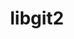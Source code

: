 ---
title: "libgit2"
layout: cache
categories: [package, v0.22.0]
meta: {"versions": ["1.5.2", "1.6.4", "1.7.2"], "compilers": ["apple-clang@=15.0.0", "gcc@=10.2.1", "gcc@=11.4.0", "gcc@=7.5.0", "gcc@=9.4.0", "oneapi@=2024.0.0"], "oss": ["centos7", "ubuntu18.04", "ubuntu20.04", "ubuntu22.04", "ventura"], "platforms": ["darwin", "linux"], "targets": ["aarch64", "neoverse_v1", "neoverse_v2", "ppc64le", "x86_64_v3"], "stacks": ["developer-tools", "developer-tools-manylinux2014", "e4s", "e4s-neoverse-v2", "e4s-neoverse_v1", "e4s-oneapi", "e4s-power", "ml-darwin-aarch64-mps", "ml-linux-x86_64-cpu", "ml-linux-x86_64-cuda", "radiuss", "root", "tutorial"], "num_specs": 12, "num_specs_by_stack": {"root": 12, "ml-darwin-aarch64-mps": 1, "developer-tools-manylinux2014": 1, "radiuss": 1, "developer-tools": 1, "e4s-power": 1, "e4s-neoverse_v1": 1, "e4s-neoverse-v2": 1, "e4s": 2, "ml-linux-x86_64-cuda": 1, "ml-linux-x86_64-cpu": 1, "tutorial": 1, "e4s-oneapi": 1}}
spec_details: [{"hash": "wnytf3kjpzhfu3uy65xtafjzswhrt53b", "compiler": "apple-clang@=15.0.0", "versions": ["1.7.2"], "os": "ventura", "platform": "darwin", "target": "aarch64", "variants": ["build_system=cmake", "build_type=Release", "~curl", "generator=make", "https=system", "~ipo", "+mmap", "+ssh"], "stacks": ["root", "ml-darwin-aarch64-mps"], "size": "-", "tarball": "https://binaries.spack.io/releases/v0.22.0/build_cache/darwin-ventura-aarch64/apple-clang-15.0.0/libgit2-1.7.2/darwin-ventura-aarch64-apple-clang-15.0.0-libgit2-1.7.2-wnytf3kjpzhfu3uy65xtafjzswhrt53b.spack"}, {"hash": "75wwcqycorsou33xlw5i67cbrytflapi", "compiler": "gcc@=10.2.1", "versions": ["1.7.2"], "os": "centos7", "platform": "linux", "target": "x86_64_v3", "variants": ["build_system=cmake", "build_type=Release", "~curl", "generator=make", "https=system", "~ipo", "+mmap", "+ssh"], "stacks": ["root", "developer-tools-manylinux2014"], "size": "-", "tarball": "https://binaries.spack.io/releases/v0.22.0/build_cache/linux-centos7-x86_64_v3/gcc-10.2.1/libgit2-1.7.2/linux-centos7-x86_64_v3-gcc-10.2.1-libgit2-1.7.2-75wwcqycorsou33xlw5i67cbrytflapi.spack"}, {"hash": "fgdaqbotgynr5a6emceos6m5u3lgy3um", "compiler": "gcc@=7.5.0", "versions": ["1.7.2"], "os": "ubuntu18.04", "platform": "linux", "target": "x86_64_v3", "variants": ["build_system=cmake", "build_type=Release", "~curl", "generator=make", "https=system", "~ipo", "+mmap", "+ssh"], "stacks": ["root", "radiuss"], "size": "-", "tarball": "https://binaries.spack.io/releases/v0.22.0/build_cache/linux-ubuntu18.04-x86_64_v3/gcc-7.5.0/libgit2-1.7.2/linux-ubuntu18.04-x86_64_v3-gcc-7.5.0-libgit2-1.7.2-fgdaqbotgynr5a6emceos6m5u3lgy3um.spack"}, {"hash": "tmjql23gmndohq3itnkzkg4zsyxm3fpq", "compiler": "gcc@=7.5.0", "versions": ["1.7.2"], "os": "ubuntu18.04", "platform": "linux", "target": "x86_64_v3", "variants": ["build_system=cmake", "build_type=Release", "~curl", "generator=make", "https=system", "~ipo", "+mmap", "+ssh"], "stacks": ["root", "developer-tools"], "size": "-", "tarball": "https://binaries.spack.io/releases/v0.22.0/build_cache/linux-ubuntu18.04-x86_64_v3/gcc-7.5.0/libgit2-1.7.2/linux-ubuntu18.04-x86_64_v3-gcc-7.5.0-libgit2-1.7.2-tmjql23gmndohq3itnkzkg4zsyxm3fpq.spack"}, {"hash": "32ozeqjbtwlmzuuuwsxn2boyr3ddstnb", "compiler": "gcc@=9.4.0", "versions": ["1.7.2"], "os": "ubuntu20.04", "platform": "linux", "target": "ppc64le", "variants": ["build_system=cmake", "build_type=Release", "~curl", "generator=make", "https=system", "~ipo", "+mmap", "+ssh"], "stacks": ["root", "e4s-power"], "size": "-", "tarball": "https://binaries.spack.io/releases/v0.22.0/build_cache/linux-ubuntu20.04-ppc64le/gcc-9.4.0/libgit2-1.7.2/linux-ubuntu20.04-ppc64le-gcc-9.4.0-libgit2-1.7.2-32ozeqjbtwlmzuuuwsxn2boyr3ddstnb.spack"}, {"hash": "lnlpup3plvtmiywszmrrsgw7s72dulmn", "compiler": "gcc@=11.4.0", "versions": ["1.7.2"], "os": "ubuntu22.04", "platform": "linux", "target": "neoverse_v1", "variants": ["build_system=cmake", "build_type=Release", "~curl", "generator=make", "https=system", "~ipo", "+mmap", "+ssh"], "stacks": ["root", "e4s-neoverse_v1"], "size": "-", "tarball": "https://binaries.spack.io/releases/v0.22.0/build_cache/linux-ubuntu22.04-neoverse_v1/gcc-11.4.0/libgit2-1.7.2/linux-ubuntu22.04-neoverse_v1-gcc-11.4.0-libgit2-1.7.2-lnlpup3plvtmiywszmrrsgw7s72dulmn.spack"}, {"hash": "oqflmetgaxpzj3li54rnmte75yzh7xwl", "compiler": "gcc@=11.4.0", "versions": ["1.7.2"], "os": "ubuntu22.04", "platform": "linux", "target": "neoverse_v2", "variants": ["build_system=cmake", "build_type=Release", "~curl", "generator=make", "https=system", "~ipo", "+mmap", "+ssh"], "stacks": ["e4s-neoverse-v2", "root"], "size": "-", "tarball": "https://binaries.spack.io/releases/v0.22.0/build_cache/linux-ubuntu22.04-neoverse_v2/gcc-11.4.0/libgit2-1.7.2/linux-ubuntu22.04-neoverse_v2-gcc-11.4.0-libgit2-1.7.2-oqflmetgaxpzj3li54rnmte75yzh7xwl.spack"}, {"hash": "qi64mt4yyu7aigwprvlwdlog6bnkla5i", "compiler": "gcc@=11.4.0", "versions": ["1.7.2"], "os": "ubuntu22.04", "platform": "linux", "target": "x86_64_v3", "variants": ["build_system=cmake", "build_type=Release", "~curl", "generator=make", "https=system", "~ipo", "+mmap", "+ssh"], "stacks": ["e4s", "root"], "size": "-", "tarball": "https://binaries.spack.io/releases/v0.22.0/build_cache/linux-ubuntu22.04-x86_64_v3/gcc-11.4.0/libgit2-1.7.2/linux-ubuntu22.04-x86_64_v3-gcc-11.4.0-libgit2-1.7.2-qi64mt4yyu7aigwprvlwdlog6bnkla5i.spack"}, {"hash": "nda2nua73apeg3s4oqv76cw5dcdfqbjn", "compiler": "gcc@=11.4.0", "versions": ["1.6.4"], "os": "ubuntu22.04", "platform": "linux", "target": "x86_64_v3", "variants": ["build_system=cmake", "build_type=Release", "~curl", "generator=make", "https=system", "~ipo", "+mmap", "+ssh"], "stacks": ["e4s", "root"], "size": "-", "tarball": "https://binaries.spack.io/releases/v0.22.0/build_cache/linux-ubuntu22.04-x86_64_v3/gcc-11.4.0/libgit2-1.6.4/linux-ubuntu22.04-x86_64_v3-gcc-11.4.0-libgit2-1.6.4-nda2nua73apeg3s4oqv76cw5dcdfqbjn.spack"}, {"hash": "wclwp4v5z7xzzkwfjemmevfmva67ot6a", "compiler": "gcc@=11.4.0", "versions": ["1.7.2"], "os": "ubuntu22.04", "platform": "linux", "target": "x86_64_v3", "variants": ["build_system=cmake", "build_type=Release", "~curl", "generator=make", "https=system", "~ipo", "+mmap", "+ssh"], "stacks": ["ml-linux-x86_64-cuda", "root", "ml-linux-x86_64-cpu"], "size": "-", "tarball": "https://binaries.spack.io/releases/v0.22.0/build_cache/linux-ubuntu22.04-x86_64_v3/gcc-11.4.0/libgit2-1.7.2/linux-ubuntu22.04-x86_64_v3-gcc-11.4.0-libgit2-1.7.2-wclwp4v5z7xzzkwfjemmevfmva67ot6a.spack"}, {"hash": "zit22jnkxe3ivwnvmzkna3qi4hjpf6vk", "compiler": "gcc@=11.4.0", "versions": ["1.5.2"], "os": "ubuntu22.04", "platform": "linux", "target": "x86_64_v3", "variants": ["build_system=cmake", "build_type=Release", "~curl", "generator=make", "https=system", "~ipo", "+mmap", "+ssh"], "stacks": ["tutorial", "root"], "size": "-", "tarball": "https://binaries.spack.io/releases/v0.22.0/build_cache/linux-ubuntu22.04-x86_64_v3/gcc-11.4.0/libgit2-1.5.2/linux-ubuntu22.04-x86_64_v3-gcc-11.4.0-libgit2-1.5.2-zit22jnkxe3ivwnvmzkna3qi4hjpf6vk.spack"}, {"hash": "lhxcytzfj6kkt3qxlvdgij6ef33xhw3q", "compiler": "oneapi@=2024.0.0", "versions": ["1.7.2"], "os": "ubuntu22.04", "platform": "linux", "target": "x86_64_v3", "variants": ["build_system=cmake", "build_type=Release", "~curl", "generator=make", "https=system", "~ipo", "+mmap", "+ssh"], "stacks": ["root", "e4s-oneapi"], "size": "-", "tarball": "https://binaries.spack.io/releases/v0.22.0/build_cache/linux-ubuntu22.04-x86_64_v3/oneapi-2024.0.0/libgit2-1.7.2/linux-ubuntu22.04-x86_64_v3-oneapi-2024.0.0-libgit2-1.7.2-lhxcytzfj6kkt3qxlvdgij6ef33xhw3q.spack"}]
---